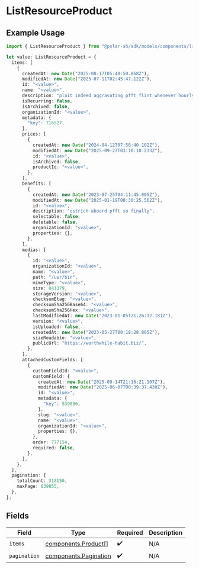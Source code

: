 # ListResourceProduct

## Example Usage

```typescript
import { ListResourceProduct } from "@polar-sh/sdk/models/components/listresourceproduct.js";

let value: ListResourceProduct = {
  items: [
    {
      createdAt: new Date("2025-08-17T05:40:50.868Z"),
      modifiedAt: new Date("2025-07-11T02:45:47.122Z"),
      id: "<value>",
      name: "<value>",
      description: "plait indeed aggravating pfft flint whenever hourly",
      isRecurring: false,
      isArchived: false,
      organizationId: "<value>",
      metadata: {
        "key": 716527,
      },
      prices: [
        {
          createdAt: new Date("2024-04-12T07:56:40.102Z"),
          modifiedAt: new Date("2025-09-27T03:10:10.233Z"),
          id: "<value>",
          isArchived: false,
          productId: "<value>",
        },
      ],
      benefits: [
        {
          createdAt: new Date("2023-07-25T04:11:45.005Z"),
          modifiedAt: new Date("2025-01-19T08:30:25.562Z"),
          id: "<value>",
          description: "ostrich aboard pfft so finally",
          selectable: false,
          deletable: false,
          organizationId: "<value>",
          properties: {},
        },
      ],
      medias: [
        {
          id: "<value>",
          organizationId: "<value>",
          name: "<value>",
          path: "/usr/bin",
          mimeType: "<value>",
          size: 841379,
          storageVersion: "<value>",
          checksumEtag: "<value>",
          checksumSha256Base64: "<value>",
          checksumSha256Hex: "<value>",
          lastModifiedAt: new Date("2023-01-05T21:26:12.181Z"),
          version: "<value>",
          isUploaded: false,
          createdAt: new Date("2023-05-27T00:18:28.805Z"),
          sizeReadable: "<value>",
          publicUrl: "https://worthwhile-habit.biz/",
        },
      ],
      attachedCustomFields: [
        {
          customFieldId: "<value>",
          customField: {
            createdAt: new Date("2025-09-14T21:16:21.107Z"),
            modifiedAt: new Date("2025-06-07T00:39:37.430Z"),
            id: "<value>",
            metadata: {
              "key": 539696,
            },
            slug: "<value>",
            name: "<value>",
            organizationId: "<value>",
            properties: {},
          },
          order: 777154,
          required: false,
        },
      ],
    },
  ],
  pagination: {
    totalCount: 318150,
    maxPage: 639855,
  },
};
```

## Fields

| Field                                                          | Type                                                           | Required                                                       | Description                                                    |
| -------------------------------------------------------------- | -------------------------------------------------------------- | -------------------------------------------------------------- | -------------------------------------------------------------- |
| `items`                                                        | [components.Product](../../models/components/product.md)[]     | :heavy_check_mark:                                             | N/A                                                            |
| `pagination`                                                   | [components.Pagination](../../models/components/pagination.md) | :heavy_check_mark:                                             | N/A                                                            |